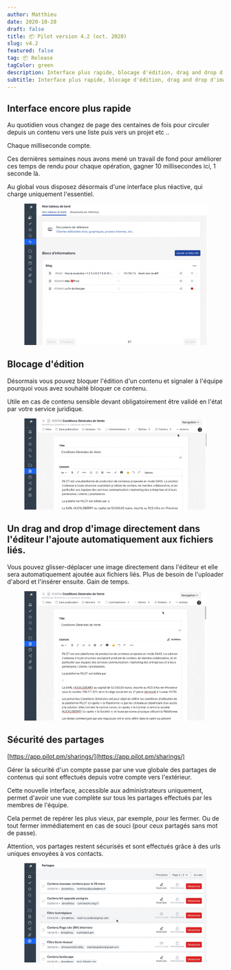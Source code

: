 ```yaml
---
author: Matthieu
date: 2020-10-28
draft: false
title: 📦 Pilot version 4.2 (oct. 2020)
slug: v4.2
featured: false
tag: 📦 Release
tagColor: green
description: Interface plus rapide, blocage d'édition, drag and drop d'image, ..
subtitle: Interface plus rapide, blocage d'édition, drag and drop d'image, ..
---
```


## Interface encore plus rapide

Au quotidien vous changez de page des centaines de fois pour circuler depuis un contenu vers une liste puis vers un projet etc ..

Chaque milliseconde compte.

Ces dernières semaines nous avons mené un travail de fond pour améliorer ces temps de rendu pour chaque opération, gagner 10 millisecondes ici, 1 seconde là.

Au global vous disposez désormais d'une interface plus réactive, qui charge uniquement l'essentiel.

<figure class="full-width">
<img class="rounded-lg shadow-lg" src="fast.gif">
</figure>

## Blocage d'édition

Désormais vous pouvez bloquer l'édition d'un contenu et signaler à l'équipe pourquoi vous avez souhaité bloquer ce contenu.

Utile en cas de contenu sensible devant obligatoirement être validé en l'état par votre service juridique.

<figure class="full-width">
<img class="rounded-lg shadow-lg" src="blocage.gif">
</figure>

## Un drag and drop d'image directement dans l'éditeur l'ajoute automatiquement aux fichiers liés.

Vous pouvez glisser-déplacer une image directement dans l'éditeur et elle sera automatiquement ajoutée aux fichiers liés. Plus de besoin de l'uploader d'abord et l'insérer ensuite. Gain de temps.

<figure class="full-width">
<img class="rounded-lg shadow-lg" src="dragupload.gif">
</figure>


## Sécurité des partages  

[https://app.pilot.pm/sharings/](https://app.pilot.pm/sharings/)

Gérer la sécurité d'un compte passe par une vue globale des partages de contenus qui sont effectués depuis votre compte vers l'extérieur. 

Cette nouvelle interface, accessible aux administrateurs uniquement, permet d'avoir une vue complète sur tous les partages effectués par les membres de l'équipe. 

Cela permet de repérer les plus vieux, par exemple, pour les fermer. Ou de tout fermer immédiatement en cas de souci (pour ceux partagés sans mot de passe).

Attention, vos partages restent sécurisés et sont effectués grâce à des urls uniques envoyées à vos contacts.

<figure class="full-width">
<img class="rounded-lg shadow-lg" src="security.gif">
</figure>